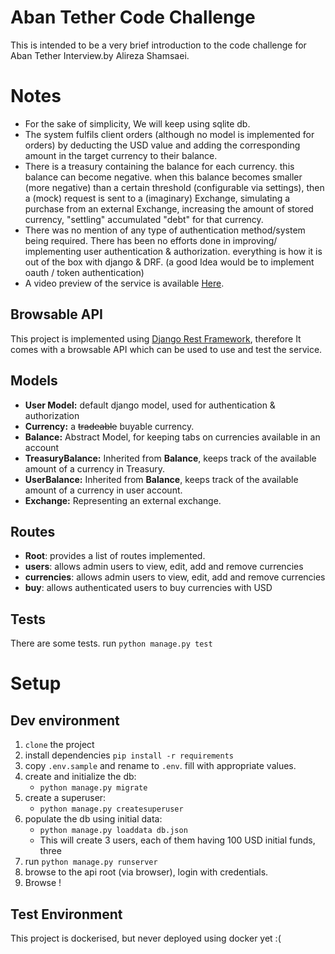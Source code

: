# Aban Tether Code Challenge
This is intended to be a very brief introduction to the code challenge for Aban Tether Interview.by Alireza Shamsaei.

# Notes

* For the sake of simplicity, We will keep using sqlite db.
* The system fulfils client orders (although no model is implemented for orders) by deducting the USD value and adding the corresponding amount in the target currency to their balance.
* There is a treasury containing the balance for each currency. this balance can become negative. when this balance becomes smaller (more negative) than a certain threshold (configurable via settings), then a (mock) request is sent to a (imaginary) Exchange, simulating a purchase from an external Exchange, increasing the amount of stored currency, "settling" accumulated "debt" for that currency.
* There was no mention of any type of authentication method/system  being required. There has been no efforts done in improving/ implementing user authentication & authorization. everything is how it is out of the box with django & DRF.  (a good Idea would be to implement oauth / token authentication)
* A video preview of the service is available [Here](https://drive.google.com/file/d/1-Csw4-X3eqp6fcZgpeU_5rh_v0bQUgKL/view?usp=sharing).

## Browsable API
This project is implemented using [Django Rest Framework](https://www.django-rest-framework.org/), therefore It comes with a browsable API which can be used to use and test the service.

## Models
 - **User Model:** default django model, used for authentication & authorization
 - **Currency:**  a ~~tradeable~~ buyable currency.
 - **Balance:** Abstract Model, for keeping tabs on currencies available in an account
 - **TreasuryBalance:** Inherited from **Balance**, keeps track of the available amount of a currency in Treasury.
 - **UserBalance:** Inherited from **Balance**, keeps track of the available amount of a currency in user account.
 - **Exchange:** Representing an external exchange. 


## Routes
- **Root**: provides a list of routes implemented.
- **users**: allows admin users to view, edit, add and remove currencies 
- **currencies**: allows admin users to view, edit, add and remove currencies 
- **buy**: allows authenticated users to buy currencies with USD

## Tests
There are some tests. run `python manage.py test`

# Setup
## Dev environment
1. `clone` the project
2. install dependencies `pip install -r requirements`
3. copy `.env.sample` and rename to `.env`. fill with appropriate values.
4. create and initialize the db:
	-  `python manage.py migrate`
5. create a superuser:
	- `python manage.py createsuperuser`
6. populate the db using initial data: 
	- `python manage.py loaddata db.json`
	- This will create 3 users, each of them having 100 USD initial funds, three 
7. run `python manage.py runserver`
8. browse to the api root (via browser), login with credentials.
9. Browse !

## Test Environment
This project is dockerised, but never deployed using docker yet :(
